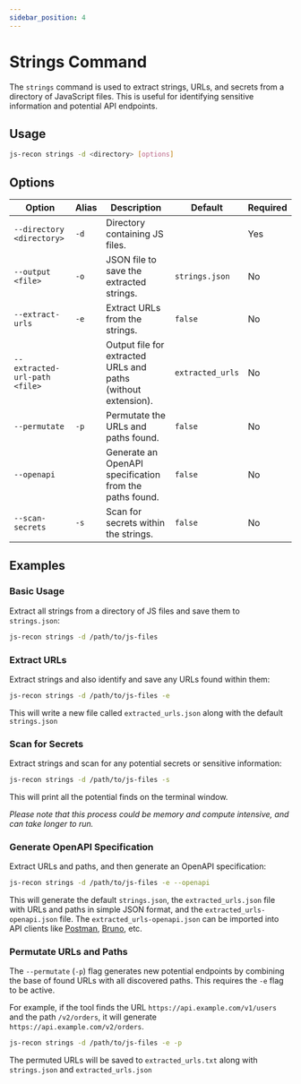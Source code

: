```yaml
---
sidebar_position: 4
---
```


# Strings Command

The `strings` command is used to extract strings, URLs, and secrets from a directory of JavaScript files. This is useful for identifying sensitive information and potential API endpoints.

## Usage

```bash
js-recon strings -d <directory> [options]
```

## Options

| Option                        | Alias | Description                                                   | Default          | Required |
| ----------------------------- | ----- | ------------------------------------------------------------- | ---------------- | -------- |
| `--directory <directory>`     | `-d`  | Directory containing JS files.                                |                  | Yes      |
| `--output <file>`             | `-o`  | JSON file to save the extracted strings.                      | `strings.json`   | No       |
| `--extract-urls`              | `-e`  | Extract URLs from the strings.                                | `false`          | No       |
| `--extracted-url-path <file>` |       | Output file for extracted URLs and paths (without extension). | `extracted_urls` | No       |
| `--permutate`                 | `-p`  | Permutate the URLs and paths found.                           | `false`          | No       |
| `--openapi`                   |       | Generate an OpenAPI specification from the paths found.       | `false`          | No       |
| `--scan-secrets`              | `-s`  | Scan for secrets within the strings.                          | `false`          | No       |

## Examples

### Basic Usage

Extract all strings from a directory of JS files and save them to `strings.json`:

```bash
js-recon strings -d /path/to/js-files
```

### Extract URLs

Extract strings and also identify and save any URLs found within them:

```bash
js-recon strings -d /path/to/js-files -e
```

This will write a new file called `extracted_urls.json` along with the default `strings.json`

### Scan for Secrets

Extract strings and scan for any potential secrets or sensitive information:

```bash
js-recon strings -d /path/to/js-files -s
```

This will print all the potential finds on the terminal window.

*Please note that this process could be memory and compute intensive, and can take longer to run.*

### Generate OpenAPI Specification

Extract URLs and paths, and then generate an OpenAPI specification:

```bash
js-recon strings -d /path/to/js-files -e --openapi
```

This will generate the default `strings.json`, the `extracted_urls.json` file with URLs and paths in simple JSON format, and the `extracted_urls-openapi.json` file. The `extracted_urls-openapi.json` can be imported into API clients like [Postman](https://www.postman.com), [Bruno](https://www.usebruno.com), etc.

### Permutate URLs and Paths

The `--permutate` (`-p`) flag generates new potential endpoints by combining the base of found URLs with all discovered paths. This requires the `-e` flag to be active.

For example, if the tool finds the URL `https://api.example.com/v1/users` and the path `/v2/orders`, it will generate `https://api.example.com/v2/orders`.

```bash
js-recon strings -d /path/to/js-files -e -p
```

The permuted URLs will be saved to `extracted_urls.txt` along with `strings.json` and `extracted_urls.json`
